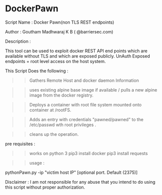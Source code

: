 # DockerPawn
Script Name : Docker Pawn(non TLS REST endpoints)

Author : Goutham Madhwaraj K B ( @barriersec.com)


Description :

This tool can be used to exploit docker REST API end points which are available without TLS and which are exposed publicly.
UnAuth Exposed endpoints = root level access on the host system.

This Script Does the following :

>> Gathers Remote Host and docker daemon Information

>> uses existing alpine base image if available / pulls a new alpine image from the docker registry.

>> Deploys a container with root file system mounted onto container at /rootFS. 

>> Adds an entry with credentials "pawned/pawned" to the /etc/passwd wth root privileges .

>> cleans up the operation.

pre requisites :

>> works on python 3
>> pip3 install docker
>> pip3 install requests

>> usage :

pythonPawn.py -ip "victim host IP" [optional port. Default (2375)]


Disclaimer : I am not responsible for any abuse that you intend to do using this script without proper authorization. 

